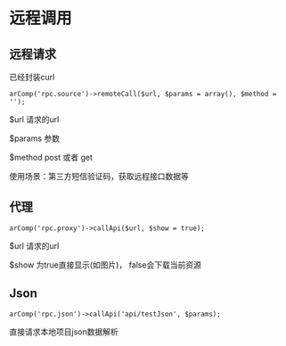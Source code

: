 # 远程调用


## 远程请求

已经封装curl

```
arComp('rpc.source')->remoteCall($url, $params = array(), $method = '');
```
$url 请求的url 

$params 参数

$method post  或者  get

使用场景：第三方短信验证码，获取远程接口数据等

## 代理



```
arComp('rpc.proxy')->callApi($url, $show = true);
```


$url 请求的url 


$show 为true直接显示(如图片)， false会下载当前资源



## Json

```
arComp('rpc.json')->callApi('api/testJson', $params);

```

直接请求本地项目json数据解析



